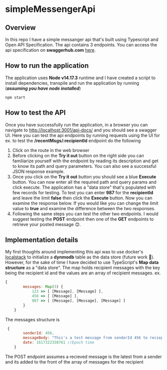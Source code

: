 # simpleMessengerApi

## Overview

In this repo I have a simple messanger api that's built using Typescript and Open API Specification. The api contains 3 endpoints. You can access the api specification on **swaggerhub.com** [here](https://app.swaggerhub.com/apis/milad-pers/simpleMessengerApi/1.0.1).

## How to run the application

The application uses **Node v14.17.3** runtime and I have created a script to install dependencies, transpile and run the application by running (***assuming you have node installed***)
```
npm start
```

## How to test the API
Once you have successfully run the application, in a browser you can navigate to [http://localhost:3001/api-docs/](http://localhost:3001/api-docs/) and you should see a swagger UI. Here you can test the api endpoints by running requests using the UI for ex. to test the **/recentMsgs/:recipientId** endpoint do the following 
1. Click on the route in the web browser
2. Before clicking on the **Try it out** button on the right side you can familiarize yourself with the endpoint by reading its description and get to know its path and query parameters. You can also see a successful JSON response example.
3. Once you click on the **Try it out** button you should see a blue **Execute** button. You can now enter all the required path and query params and click execute. The application has a "data store" that's populated with few records for testing. To test you can enter **987** for the **recipientId** and leave the limit **false** then click the **Execute** button. Now you can examine the response below. If you would like you can change the limit value to **true** and examine the difference between the two responses.
4. Following the same steps you can test the other two endpoints. I would suggest testing the **POST** endpoint then one of the **GET** endpoints to retrieve your posted message :blush:.

## Implementation details

My first thoughts around implementing this api was to use docker's [localstack](https://hub.docker.com/r/localstack/localstack) to initialize a **dynmodb** table as the data store (future work 🤞). However, for the sake of time I have decided to use TypeScript's **Map data structure** as a "data store". The map holds recipient messages with the key being the recipient id and the values are an array of recipient messages. ex.
```javascript
{
        messages: Map(3) {
            123 => [ [Message], [Message] ],
            456 => [ [Message] ],
            987 => [ [Message], [Message], [Message] ]
        }
    }
```
The messages structure is 
```javascript
 {
        senderId: 456,
        messageBody: "This's a test message from senderId 456 to reciepientId 123",
        date: 1617322338761 //Epoch time
    }
```
The POST endpoint assumes a recieved message is the latest from a sender and its added to the front of the array of messages for the recipient 